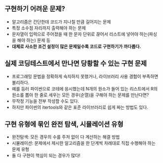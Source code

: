 ## 구현하기 어려운 문제?
- 알고리즘은 간단한데 코드가 지나칠 만큼 길어지는 문제
- 특정 소수점 자리까지 출력해야 하는 문제
- 문자열이 입력으로 주어졌을 때 한 문자 단위로 끊어서 리스트에 넣어야 하는(파싱을 해야 하는) 문제 등
- **대체로 사소한 조건 설정이 많은 문제일수록 코드로 구현하기가 까다롭다.**

## 실제 코딩테스트에서 만나면 당황할 수 있는 구현 문제
- 프로그래밍 문법을 정확하게 숙지하지 못했거나, 라이브러리 사용 경험이 부족하면 불리하다.
- 예를 등러 파이썬으로 코테에 응시했는데 N개의 원소가 들어 있는 리스트에서 R의 원소를 뽑아 한 줄로 세우는 모든 경우(순열)을 구해야 하는 문제를 만난다면?
- 무작정 기능을 전부 작성할 수도 있다.
- 하지만 파이썬의 itertools와 같은 표준 라이브러리로 쉽게 짜는 방법도 있다.

## 구현 유형에 묶인 완전 탐색, 시뮬레이션 유형
- 완전탐색: 모든 경우의 수를 주저 없이 다 계산하는 해결 방법
- 시뮬레이션: 문제에서 제시한 알고리즘을 한 단계씩 차례대로 직접 수행해야 하는 문제 유형
- 둘 다 구현이 핵심이 되는 경우가 많다!